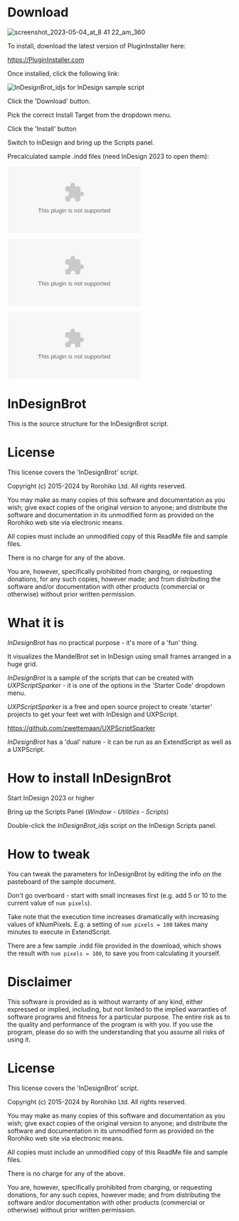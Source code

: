 # Download

![screenshot_2023-05-04_at_8 41 22_am_360](https://user-images.githubusercontent.com/3396477/236360673-ed908a8e-4892-4a6e-a184-d77d6b739d45.png)

To install, download the latest version of PluginInstaller here:

https://PluginInstaller.com

Once installed, click the following link:

![InDesignBrot_idjs for InDesign sample script](tightenercatalogentry:https%3A%2F%2Frorohiko.com%2Fdownloads%2FInDesignBrot_idjs.cate)

Click the 'Download' button.

Pick the correct Install Target from the dropdown menu.

Click the 'Install' button

Switch to InDesign and bring up the Scripts panel.

Precalculated sample .indd files (need InDesign 2023 to open them):

![Pre-calculated 100x100 indd file](https://github.com/zwettemaan/InDesignBrot/raw/main/Sample_kNumSteps_100.indd.zip)

![Pre-calculated 150x150 indd file](https://github.com/zwettemaan/InDesignBrot/raw/main/Sample_kNumSteps_150.indd.zip)

![Pre-calculated 200x200 indd file](https://github.com/zwettemaan/InDesignBrot/raw/main/Sample_kNumSteps_200.indd.zip)

# InDesignBrot

This is the source structure for the InDesignBrot script.

# License

This license covers the 'InDesignBrot' script.

Copyright (c) 2015-2024 by Rorohiko Ltd. All rights reserved.

You may make as many copies of this software and documentation as you wish; 
give exact copies of the original version to anyone; and distribute the
software and documentation in its unmodified form as provided on the 
Rorohiko web site via electronic means.

All copies must include an unmodified copy of this ReadMe file and 
sample files.

There is no charge for any of the above. 

You are, however, specifically prohibited from charging, or requesting
donations, for any such copies, however made; and from distributing 
the software and/or documentation with other products (commercial or 
otherwise) without prior written permission. 


# What it is

_InDesignBrot_ has no practical purpose - it's more of a 'fun' thing.

It visualizes the MandelBrot set in InDesign using small 
frames arranged in a huge grid.

_InDesignBrot_ is a sample of the scripts that can be created with 
_UXPScriptSparker_ - it is one of the options in the 'Starter Code' 
dropdown menu.

_UXPScriptSparker_ is a free and open source project to create 'starter' 
projects to get your feet wet with InDesign and UXPScript. 

https://github.com/zwettemaan/UXPScriptSparker

_InDesignBrot_ has a 'dual' nature - it can be run as an ExtendScript 
as well as a UXPScript.

# How to install InDesignBrot

Start InDesign 2023 or higher

Bring up the Scripts Panel (_Window - Utilities - Scripts_)

Double-click the _InDesignBrot_idjs_ script on the InDesign Scripts panel.

# How to tweak

You can tweak the parameters for InDesignBrot by editing the info on the
pasteboard of the sample document.

Don't go overboard - start with small increases first (e.g. add 5 or 10
to the current value of `num pixels`).

Take note that the execution time increases dramatically with increasing
values of kNumPixels. E.g. a setting of `num pixels = 100` takes many 
minutes to execute in ExtendScript.

There are a few sample .indd file provided in the download, which shows the 
result with `num pixels = 100`, to save you from calculating it yourself.

# Disclaimer

This software is provided as is without warranty of any kind, either 
expressed or implied, including, but not limited to the implied warranties
of software programs and fitness for a particular purpose. The entire 
risk as to the quality and performance of the program is with you. 
If you use the program, please do so with the understanding that you assume 
all risks of using it. 
 
# License

This license covers the 'InDesignBrot' script.

Copyright (c) 2015-2024 by Rorohiko Ltd. All rights reserved.

You may make as many copies of this software and documentation as you wish; 
give exact copies of the original version to anyone; and distribute the
software and documentation in its unmodified form as provided on the 
Rorohiko web site via electronic means.

All copies must include an unmodified copy of this ReadMe file and 
sample files.

There is no charge for any of the above. 

You are, however, specifically prohibited from charging, or requesting
donations, for any such copies, however made; and from distributing 
the software and/or documentation with other products (commercial or 
otherwise) without prior written permission. 


